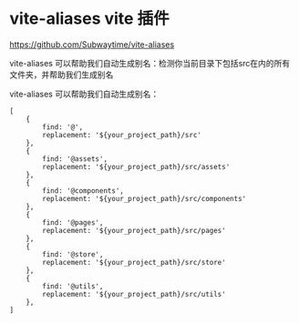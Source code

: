 # vite-aliases vite 插件
https://github.com/Subwaytime/vite-aliases

vite-aliases 可以帮助我们自动生成别名：检测你当前目录下包括src在内的所有文件夹，并帮助我们生成别名

vite-aliases 可以帮助我们自动生成别名：
```shell
[
	{
		find: '@',
		replacement: '${your_project_path}/src'
	},
	{
		find: '@assets',
		replacement: '${your_project_path}/src/assets'
	},
	{
		find: '@components',
		replacement: '${your_project_path}/src/components'
	},
	{
		find: '@pages',
		replacement: '${your_project_path}/src/pages'
	},
	{
		find: '@store',
		replacement: '${your_project_path}/src/store'
	},
	{
		find: '@utils',
		replacement: '${your_project_path}/src/utils'
	},
]
```
